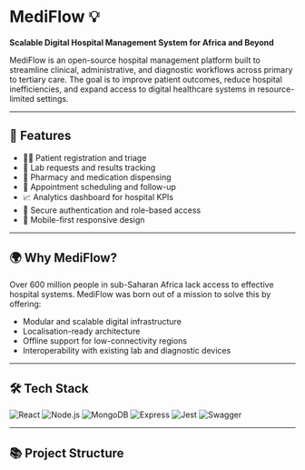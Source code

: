 # MediFlow 💡
**Scalable Digital Hospital Management System for Africa and Beyond**

MediFlow is an open-source hospital management platform built to streamline clinical, administrative, and diagnostic workflows across primary to tertiary care. The goal is to improve patient outcomes, reduce hospital inefficiencies, and expand access to digital healthcare systems in resource-limited settings.

---

## 🚀 Features
- 👨‍⚕️ Patient registration and triage
- 🧪 Lab requests and results tracking
- 💊 Pharmacy and medication dispensing
- 📅 Appointment scheduling and follow-up
- 📈 Analytics dashboard for hospital KPIs
- 🔐 Secure authentication and role-based access
- 📱 Mobile-first responsive design

---

## 🌍 Why MediFlow?
Over 600 million people in sub-Saharan Africa lack access to effective hospital systems. MediFlow was born out of a mission to solve this by offering:
- Modular and scalable digital infrastructure
- Localisation-ready architecture
- Offline support for low-connectivity regions
- Interoperability with existing lab and diagnostic devices

---

## 🛠 Tech Stack
![React](https://img.shields.io/badge/frontend-React-blue)
![Node.js](https://img.shields.io/badge/backend-Node.js-green)
![MongoDB](https://img.shields.io/badge/database-MongoDB-brightgreen)
![Express](https://img.shields.io/badge/API-Express-lightgrey)
![Jest](https://img.shields.io/badge/tests-Jest-red)
![Swagger](https://img.shields.io/badge/docs-Swagger-yellow)

---

## 📚 Project Structure

